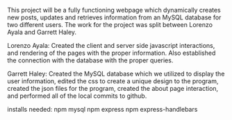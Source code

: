 This project will be a fully functioning webpage which dynamically creates new posts, updates and retrieves information from an MySQL database for two different users.
The work for the project was split between Lorenzo Ayala and Garrett Haley.

Lorenzo Ayala: Created the client and server side javascript interactions, and rendering of the pages with the proper information. Also established the connection with the database with the proper queries. 

Garrett Haley: Created the MySQL database which we utilized to display the user information, edited the css to create a unique design to the program, created the json files for the program, created the about page interaction, and performed all of the local commits to github.

installs needed:
npm mysql
npm express
npm express-handlebars
